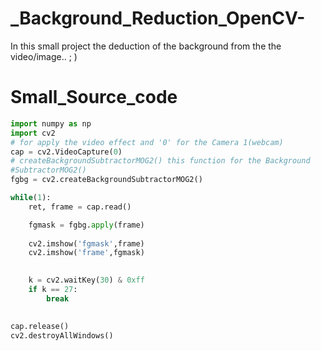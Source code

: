 # _Background_Reduction_OpenCV-
In this small project the deduction of the background from the the video/image.. ; )

# Small_Source_code
```py
import numpy as np
import cv2
# for apply the video effect and '0' for the Camera 1(webcam)
cap = cv2.VideoCapture(0)
# createBackgroundSubtractorMOG2() this function for the Background
#SubtractorMOG2()
fgbg = cv2.createBackgroundSubtractorMOG2()

while(1):
    ret, frame = cap.read()

    fgmask = fgbg.apply(frame)
 
    cv2.imshow('fgmask',frame)
    cv2.imshow('frame',fgmask)

    
    k = cv2.waitKey(30) & 0xff
    if k == 27:
        break
    

cap.release()
cv2.destroyAllWindows()
```

